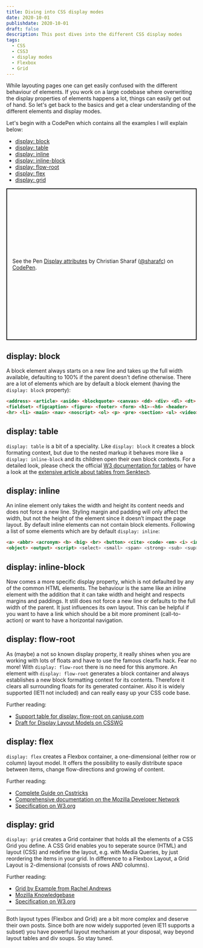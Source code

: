 ```yaml
---
title: Diving into CSS display modes
date: 2020-10-01
publishdate: 2020-10-01
draft: false
description: This post dives into the different CSS display modes
tags:
  - CSS
  - CSS3
  - display modes
  - Flexbox
  - Grid
---
```


While layouting pages one can get easily confused with the different behaviour of elements. If you work on a large codebase where overwriting the display properties of elements happens a lot, things can easily get out of hand. So let's get back to the basics and get a clear understanding of the different elements and display modes.
<!-- more -->
Let's begin with a CodePen which contains all the examples I will explain below:

<ul class="no-listitems horizontal-list">
    <li><a href="#block">display: block</a></li>
    <li><a href="#table">display: table</a></li>
    <li><a href="#inline">display: inline</a></li>
    <li><a href="#inline-block">display: inline-block</a></li>
    <li><a href="#flow-root">display: flow-root</a></li>
    <li><a href="#flex">display: flex</a></li>
    <li><a href="#grid">display: grid</a></li>
</ul>

<p class="codepen" data-height="404" data-theme-id="dark" data-default-tab="result" data-user="sharafc" data-slug-hash="NWNZxmO" data-preview="true" style="height: 400px; box-sizing: border-box; display: flex; align-items: center; justify-content: center; border: 2px solid; margin: 1em 0; padding: 1em;" data-pen-title="Display attributes">
  <span>See the Pen <a href="https://codepen.io/sharafc/pen/NWNZxmO">
  Display attributes</a> by Christian Sharaf (<a href="https://codepen.io/sharafc">@sharafc</a>)
  on <a href="https://codepen.io">CodePen</a>.</span>
</p>
<script async src="https://static.codepen.io/assets/embed/ei.js"></script>


## <a id="block"></a>display: block
A block element always starts on a new line and takes up the full width available, defaulting to 100% if the parent doesn't define otherwise.
There are a lot of elements which are by default a block element (having the `display: block` property):
```html
<address> <article> <aside> <blockquote> <canvas> <dd> <div> <dl> <dt>
<fieldset> <figcaption> <figure> <footer> <form> <h1>-<h6> <header>
<hr> <li> <main> <nav> <noscript> <ol> <p> <pre> <section> <ul> <video>
```

## <a id="table"></a>display: table
`display: table` is a bit of a speciality. Like `display: block` it creates a block formating context, but due to the nested markup it behaves more like a `display: inline-block` and its children open their own block contexts.
For a detailed look, please check the official [W3 documentation for tables](https://www.w3.org/TR/CSS21/tables.html#table-display) or have a look at the [extensive article about tables from Senktech](ttp://www.senktec.com/2014/01/using-css-display-table-cell-for-columns/).


## <a id="inline"></a>display: inline
An inline element only takes the width and height its content needs and does not force a new line. Styling margin and padding will only affect the width, but not the height of the element since it doesn’t impact the page layout. By default inline elements can not contain block elements.
Following a list of some elements which are by default `display: inline`:
```html
<a> <abbr> <acronym> <b> <big> <br> <button> <cite> <code> <em> <i> <img> <input> <label> <map>
<object> <output> <script> <select> <small> <span> <strong> <sub> <sup> <textarea>
```

## <a id="inline-block"></a>display: inline-block
Now comes a more specific display property, which is not defaulted by any of the common HTML elements.
The behaviour is the same like an inline element with the addition that it can take width and height and respects margins and paddings. It still does not force a new line or defaults to the full width of the parent. It just influences its own layout.
This can be helpful if you want to have a link which should be a bit more prominent (call-to-action) or want to have a horizontal navigation.


## <a id="flow-root"></a>display: flow-root
As (maybe) a not so known display property, it really shines when you are working with lots of floats and have to use the famous clearfix hack. Fear no more! With `display: flow-root` there is no need for this anymore.
An element with `display: flow-root` generates a block container and always establishes a new block formatting context for its contents. Therefore it clears all surrounding floats for its generated container. Also it is widely supported (IE11 not included) and can really easy up your CSS code base.

Further reading:
* [Support table for display: flow-root on caniuse.com](https://caniuse.com/?search=flow-root)
* [Draft for Display Layout Models on CSSWG](https://drafts.csswg.org/css-display-3/#valdef-display-flow-root)


## <a id="flex"></a>display: flex
`display: flex` creates a Flexbox container, a one-dimensional (either row or column) layout model. It offers the possibility to easily distribute space between items, change flow-directions and growing of content.

Further reading:
* [Complete Guide on Csstricks](https://css-tricks.com/snippets/css/a-guide-to-flexbox/)
* [Comprehensive documentation on the Mozilla Developer Network](https://developer.mozilla.org/en-US/docs/Web/CSS/CSS_Flexible_Box_Layout)
* [Specification on W3.org](https://www.w3.org/TR/css-flexbox-1/)


## <a id="grid"></a>display: grid
`display: grid` creates a Grid container that holds all the elements of a CSS Grid you define. A CSS Grid enables you to seperate source (HTML) and layout (CSS) and redefine the layout, e.g. with Media Queries, by just reordering the items in your grid. In difference to a Flexbox Layout, a Grid Layout is 2-dimensional (consists of rows AND columns).

Further reading:
* [Grid by Example from Rachel Andrews](https://gridbyexample.com)
* [Mozilla Knowledgebase](https://mozilladevelopers.github.io/playground/css-grid)
* [Specification on W3.org](https://www.w3.org/TR/css-grid-1/)

---

Both layout types (Flexbox and Grid) are a bit more complex and deserve their own posts. Since both are now widely supported (even IE11 supports a subset) you have powerful layout mechanism at your disposal, way beyond layout tables and div soups. So stay tuned.
